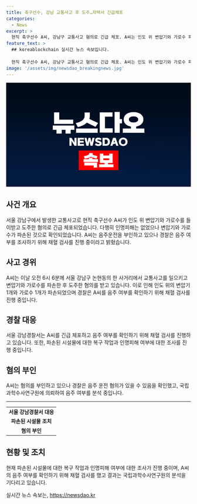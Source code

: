 ```yaml
---
title: 축구선수, 강남 교통사고 후 도주…자택서 긴급체포
categories:
  - News
excerpt: >
  현직 축구선수 A씨, 강남구 교통사고 혐의로 긴급 체포. A씨는 인도 위 변압기와 가로수 파손 후 도주하다 경찰에 붙잡혔으며, 음주 여부 조사를 위해 채혈 검사를 받았다. 사고로 인명피해는 없으나 음주 운전 혐의에 대해 부인 중. 경찰은 추가 수사를 진행 중이며 A씨의 음주 운전 여부가 주목받고 있다.
feature_text: >
  ## koreablockchain 실시간 뉴스 속보입니다.

  현직 축구선수 A씨, 강남구 교통사고 혐의로 긴급 체포. A씨는 인도 위 변압기와 가로수 파손 후 도주하다 경찰에 붙잡혔으며, 음주 여부 조사를 위해 채혈 검사를 받았다. 사고로 인명피해는 없으나 음주 운전 혐의에 대해 부인 중. 경찰은 추가 수사를 진행 중이며 A씨의 음주 운전 여부가 주목받고 있다.
image: '/assets/img/newsdao_breakingnews.jpg'
---
```


<p><img src="/assets/img/newsdao_breakingnews.jpg" alt="koreablockchain 속보" /></p>

<h2 data-ke-size="size32"><b>사건 개요</b></h2>

<p data-ke-size="size16">서울 강남구에서 발생한 교통사고로 현직 축구선수 A씨가 인도 위 변압기와 가로수를 들이받고 도주한 혐의로 긴급 체포되었습니다. 다행히 인명피해는 없었으나 변압기와 가로수가 파손된 것으로 확인되었습니다. A씨는 음주운전을 부인하고 있으나 경찰은 음주 여부를 조사하기 위해 채혈 검사를 진행 중이라고 밝혔습니다.</p>

<h2 data-ke-size="size26">사고 경위</h2>

<p data-ke-size="size16">A씨는 이날 오전 6시 6분께 서울 강남구 논현동의 한 사거리에서 교통사고를 일으키고 변압기와 가로수를 파손한 후 도주한 혐의를 받고 있습니다. 이로 인해 인도 위의 변압기 1개와 가로수 1개가 파손되었으며 경찰은 A씨를 음주 여부를 확인하기 위해 채혈 검사를 진행 중입니다.</p>

<h2 data-ke-size="size26">경찰 대응</h2>

<p data-ke-size="size16">서울 강남경찰서는 A씨를 긴급 체포하고 음주 여부를 확인하기 위해 채혈 검사를 진행하고 있습니다. 또한, 파손된 시설물에 대한 복구 작업과 인명피해 여부에 대한 조사를 진행 중입니다.</p>

<h2 data-ke-size="size26">혐의 부인</h2>

<p data-ke-size="size16">A씨는 혐의를 부인하고 있으나 경찰은 음주 운전 혐의가 있을 수 있음을 확인했고, 국립과학수사연구원에 의뢰하여 음주 여부를 분석 중입니다.</p>

<hr>

<table>
  <tr>
    <td style="text-align: center; height: 17px;"><b>서울 강남경찰서 대응</b></td>
  </tr>
  <tr>
    <td style="text-align: center; height: 17px;"><b>파손된 시설물 조치</b></td>
  </tr>
  <tr>
    <td style="text-align: center; height: 17px;"><b>혐의 부인</b></td>
  </tr>
</table>

<h2 data-ke-size="size26">현황 및 조치</h2>

<p data-ke-size="size16">현재 파손된 시설물에 대한 복구 작업과 인명피해 여부에 대한 조사가 진행 중이며, A씨의 음주 여부를 확인하기 위해 채혈 검사를 했고 결과는 국립과학수사연구원의 분석을 기다리고 있습니다.</p>
실시간 뉴스 속보는, <a href="https://newsdao.kr" rel="dofollow">https://newsdao.kr</a>


